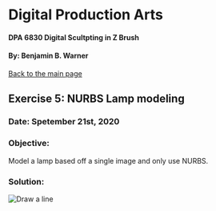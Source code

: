 # Digital Production Arts
#### DPA 6830 Digital Scultpting in Z Brush
#### By: Benjamin B. Warner

[Back to the main page](https://benwarnerdigitalarts.github.io/3Dworks/)

## Exercise 5: NURBS Lamp modeling
### Date: Spetember 21st, 2020

### Objective:
Model a lamp based off a single image and only use NURBS.

### Solution:

![Draw a line](https://benwarnerdigitalarts.github.io/3Dworks/dpa8070/nurbsLamp/images/drawlinge.PNG)


